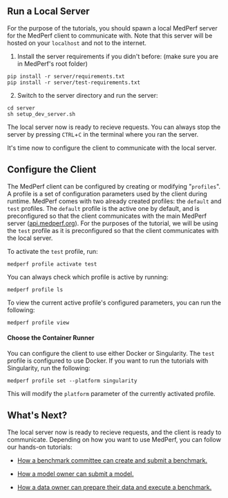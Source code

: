## Run a Local Server

For the purpose of the tutorials, you should spawn a local MedPerf server for the MedPerf client to communicate with. Note that this server will be hosted on your `localhost` and not to the internet.

1. Install the server requirements if you didn't before: (make sure you are in MedPerf's root folder)

```
pip install -r server/requirements.txt
pip install -r server/test-requirements.txt
```

2. Switch to the server directory and run the server:

```
cd server
sh setup_dev_server.sh
```

The local server now is ready to recieve requests. You can always stop the server by pressing `CTRL`+`C` in the terminal where you ran the server.

It's time now to configure the client to communicate with the local server.

## Configure the Client

The MedPerf client can be configured by creating or modifying "`profiles`". A profile is a set of configuration parameters used by the client during runtime. MedPerf comes with two already created profiles: the `default` and `test` profiles. The `default` profile is the active one by default, and is preconfigured so that the client communicates with the main MedPerf server ([api.medperf.org](api.medperf.org)). For the purposes of the tutorial, we will be using the `test` profile as it is preconfigured so that the client communicates with the local server.

To activate the `test` profile, run:

```
medperf profile activate test
```

You can always check which profile is active by running:

```
medperf profile ls
```

To view the current active profile's configured parameters, you can run the following:

```
medperf profile view
```

#### Choose the Container Runner

You can configure the client to use either Docker or Singularity. The `test` profile is configured to use Docker. If you want to run the tutorials with Singularity, run the following:

```
medperf profile set --platform singularity
```

This will modify the `platform` parameter of the currently activated profile.

## What's Next?

The local server now is ready to recieve requests, and the client is ready to communicate. Depending on how you want to use MedPerf, you can follow our hands-on tutorials:

- [How a benchmark committee can create and submit a benchmark.](benchmark_owner_demo.md)

- [How a model owner can submit a model.](model_owner_demo.md)

- [How a data owner can prepare their data and execute a benchmark.](data_owner_demo.md)
